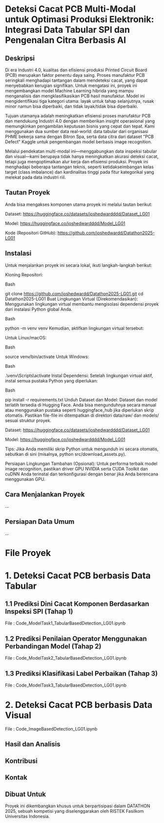 # Deteksi Cacat PCB Multi-Modal untuk Optimasi Produksi Elektronik: Integrasi Data Tabular SPI dan Pengenalan Citra Berbasis AI

## Deskripsi
Di era Industri 4.0, kualitas dan efisiensi produksi Printed Circuit Board (PCB) merupakan faktor penentu daya saing. Proses manufaktur PCB seringkali menghadapi tantangan dalam mendeteksi cacat, yang dapat menyebabkan kerugian signifikan. Untuk mengatasi ini, proyek ini mengembangkan model Machine Learning hibrida yang mampu menganalisis dan mengklasifikasikan PCB hasil manufaktur. Model ini mengidentifikasi tiga kategori utama: layak untuk tahap selanjutnya, rusak minor namun bisa diperbaiki, dan tidak layak/tidak bisa diperbaiki.

Tujuan utamanya adalah meningkatkan efisiensi proses manufaktur PCB dan mendukung Industri 4.0 dengan memberikan insight operasional yang memungkinkan pengambilan keputusan bisnis yang cepat dan tepat. Kami menggunakan dua sumber data real-world: data tabular dari organisasi PHME bekerja sama dengan Bitron Spa, serta data citra dari dataset "PCB Defect" Kaggle untuk pengembangan model berbasis image recognition.

Melalui pendekatan multi-modal ini—menggabungkan data inspeksi tabular dan visual—kami berupaya tidak hanya meningkatkan akurasi deteksi cacat, tetapi juga mengoptimalkan alur kerja dan efisiensi produksi. Proyek ini menghadapi beberapa tantangan teknis, seperti ketidakseimbangan kelas target (class imbalance) dan kardinalitas tinggi pada fitur kategorikal yang melekat pada data industri riil.

## Tautan Proyek
Anda bisa mengakses komponen utama proyek ini melalui tautan berikut:

Dataset: https://huggingface.co/datasets/joshedwardddd/Dataset_LG01

Model: https://huggingface.co/joshedwardddd/Model_LG01

Kode (Repositori GitHub): https://github.com/joshedwardd/Datathon2025-LG01

## Instalasi
Untuk menjalankan proyek ini secara lokal, ikuti langkah-langkah berikut:

Kloning Repositori:

Bash

git clone https://github.com/joshedwardd/Datathon2025-LG01.git
cd Datathon2025-LG01
Buat Lingkungan Virtual (Direkomendasikan):
Menggunakan lingkungan virtual membantu mengisolasi dependensi proyek dari instalasi Python global Anda.

Bash

python -m venv venv
Kemudian, aktifkan lingkungan virtual tersebut:

Untuk Linux/macOS:

Bash

source venv/bin/activate
Untuk Windows:

Bash

.\venv\Scripts\activate
Instal Dependensi:
Setelah lingkungan virtual aktif, instal semua pustaka Python yang diperlukan:

Bash

pip install -r requirements.txt
Unduh Dataset dan Model:
Dataset dan model terlatih tersedia di Hugging Face. Anda bisa mengunduhnya secara manual atau menggunakan pustaka seperti huggingface_hub jika diperlukan skrip otomatis. Pastikan file-file ini ditempatkan di direktori data/raw/ dan models/ sesuai struktur proyek.

Dataset: https://huggingface.co/datasets/joshedwardddd/Dataset_LG01

Model: https://huggingface.co/joshedwardddd/Model_LG01

Tips: Jika Anda memiliki skrip Python untuk mengunduh ini secara otomatis, sebutkan di sini (misalnya, python src/download_assets.py).

Persiapan Lingkungan Tambahan (Opsional):
Untuk performa terbaik model image recognition, pastikan driver GPU NVIDIA serta CUDA Toolkit dan cuDNN Anda terinstal dan terkonfigurasi dengan benar jika Anda berencana menggunakan GPU.

## Cara Menjalankan Proyek
...

## Persiapan Data Umum
...


# File Proyek
# 1. Deteksi Cacat PCB berbasis Data Tabular

## 1.1 Prediksi Dini Cacat Komponen Berdasarkan Inspeksi SPI (Tahap 1)
File : Code_ModelTask1_TabularBasedDetection_LG01.ipynb

## 1.2 Prediksi Penilaian Operator Menggunakan Perbandingan Model (Tahap 2)
File : Code_ModelTask2_TabularBasedDetection_LG01.ipynb

## 1.3 Prediksi Klasifikasi Label Perbaikan (Tahap 3)
File : Code_ModelTask3_TabularBasedDetection_LG01.ipynb

# 2. Deteksi Cacat PCB berbasis Data Visual
File : Code_ImageBasedDetection_LG01.ipynb

## Hasil dan Analisis

## Kontribusi

## Kontak

## Dibuat Untuk
Proyek ini dikembangkan khusus untuk berpartisipasi dalam DATATHON 2025, sebuah kompetisi yang diselenggarakan oleh RISTEK Fasilkom Universitas Indonesia. 
